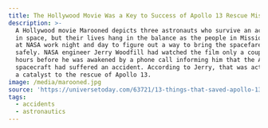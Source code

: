 ```yaml
---
title: The Hollywood Movie Was a Key to Success of Apollo 13 Rescue Mission
description: >-
  A Hollywood movie Marooned depicts three astronauts who survive an accident
  in space, but their lives hang in the balance as the people in Mission Control
  at NASA work night and day to figure out a way to bring the spacefarers home
  safely. NASA engineer Jerry Woodfill had watched the film only a couple of
  hours before he was awakened by a phone call informing him that the Apollo 13
  spacecraft had suffered an accident. According to Jerry, that was actually
  a catalyst to the rescue of Apollo 13.
image: /media/marooned.jpg
source: 'https://universetoday.com/63721/13-things-that-saved-apollo-13-part-11-a-hollywood-movie/'
tags:
  - accidents
  - astronautics
---
```


